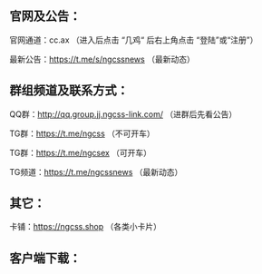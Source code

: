 官网及公告：
------------------------------
官网通道：cc.ax （进入后点击 “几鸡“ 后右上角点击 “登陆”或“注册”）

最新公告：https://t.me/s/ngcssnews （最新动态）

群组频道及联系方式：
------------------------------
QQ群：http://qq.group.jj.ngcss-link.com/ （进群后先看公告）

TG群：https://t.me/ngcss （不可开车）

TG群：https://t.me/ngcsex （可开车）

TG频道：https://t.me/ngcssnews （最新动态）

其它：
------------------------------
卡铺：https://ngcss.shop （各类小卡片）

客户端下载：
------------------------------

